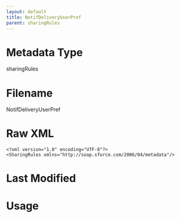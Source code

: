 ```yaml
---
layout: default
title: NotifDeliveryUserPref
parent: sharingRules
---
```

# Metadata Type
sharingRules


# Filename 
NotifDeliveryUserPref


# Raw XML
```
<?xml version="1.0" encoding="UTF-8"?>
<SharingRules xmlns="http://soap.sforce.com/2006/04/metadata"/>
```


# Last Modified


# Usage
